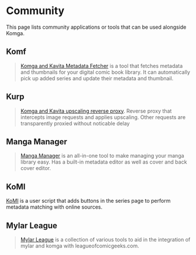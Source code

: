 # Community

This page lists community applications or tools that can be used alongside Komga.

## Komf

> [Komga and Kavita Metadata Fetcher](https://github.com/Snd-R/komf) is a tool that fetches metadata and thumbnails for your digital comic book library. It can automatically pick up added series and update their metadata and thumbnail.

## Kurp

> [Komga and Kavita upscaling reverse proxy](https://github.com/Snd-R/kurp). Reverse proxy that intercepts image requests and applies upscaling. Other requests are transparently proxied without noticable delay

## Manga Manager

> [Manga Manager](https://github.com/MangaManagerORG/Manga-Manager) is an all-in-one tool to make managing your manga library easy. Has a built-in metadata editor as well as cover and back cover editor.

## KoMI

[KoMI](https://github.com/edwinbadillo/KoMI) is a user script that adds buttons in the series page to perform metadata matching with online sources.

## Mylar League

> [Mylar League](https://github.com/flips22/mylar-league) is a collection of various tools to aid in the integration of mylar and komga with leagueofcomicgeeks.com.